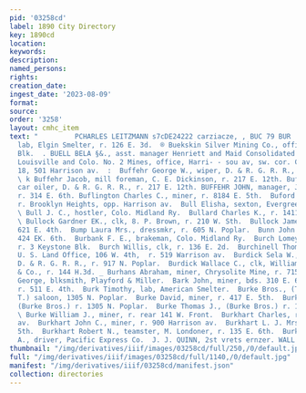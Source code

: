 ```yaml
---
pid: '03258cd'
label: 1890 City Directory
key: 1890cd
location: 
keywords: 
description: 
named_persons: 
rights: 
creation_date: 
ingest_date: '2023-08-09'
format: 
source: 
order: '3258'
layout: cmhc_item
text: "         PCHARLES LEITZMANN s7cDE24222 carziacze, , BUC 79 BUR  Buckley John,
  lab, Elgin Smelter, r. 126 E. 3d.  ® Buekskin Silver Mining Co., office, 4, DeMaineville
  Blk.  . BUELL BELA §&., asst. manager Henriett and Maid Consolidated } Mining Co.,
  Louisville and Colo. No. 2 Mines, office, Harri- - sou av, sw. cor. Chestnut, r,
  18, 501 Harrison av.  :  Buffehr George W., wiper, D. & R. G. R. R., r. 217 E. 12th.
  \ k Buffehr Jacob, mill foreman, C. E. Dickinson, r. 217 E. 12th. Buffehr John,
  car oiler, D. & R. G. R. R., r. 217 E. 12th. BUFFEHR JOHN, manager, Joseph Tischer,
  r. 314 E. 6th. Buflington Charles C., miner, r. 8184 E. 5th.  Buford Henry, miner,
  r. Brooklyn Heights, opp. Harrison av.  Bull Elisha, sexton, Evergreen Cemetery.
  \ Bull J. C., hostler, Colo. Midland Ry.  Bullard Charles K., r. 1411 N. Poplar.
  \ Bullock Gardner EK., clk, 8. P. Brown, r. 210 W. Sth.  Bullock James, miner, r.
  621 E. 4th.  Bump Laura Mrs., dressmkr, r. 605 N. Poplar.  Bunn John P., lab, r.
  424 EK. 6th.  Burbank F. E., brakeman, Colo. Midland Ry.  Burch Lomey, plumber,
  r. 3 Keystone Blk.  Burch Willis, clk, r. 136 E. 2d.  Burchinell Thomas W., receiver,
  U. S. Land Office, 106 W. 4th,  r. 519 Warrison av.  Burdick Sela W., engineer,
  D. & R. G. R. R., r. 917 N. Poplar.  Burdick Wallace C., clk, William L. Otterbach
  & Co., r. 144 H.3d. _ Burhans Abraham, miner, Chrysolite Mine, r. 715 E. 6th.  Bark
  George, blksmith, Playford & Miller.  Bark John, miner, bds. 310 E. 6th.  Burk Joseph,
  r. 511 E. 4th.  Burk Timothy, lab, American Smelter.  Burke Bros., (T. J. and J.
  T.) saloon, 1305 N. Poplar.  Burke David, miner, r. 417 E. 5th.  Burke James T.,
  (Burke Bros.) r. 1305 N. Poplar.  Burke Thomas J., (Burke Bros.) r. 1305 N. Poplar.
  \ Burke William J., miner, r. rear 141 W. Front.  Burkhart Charles, r. 900 Harrison
  av.  Burkhart John C., miner, r. 900 Harrison av.  Burkhart L. J. Mrs., r. 423 E.
  5th.  Burkhart Robert N., teamster, M. Londoner, r. 135 E. 6th.  Burkholder James
  A., driver, Pacific Express Co.  J. J. QUINN, 2st vrets ernzer. WALL PAPER    "
thumbnail: "/img/derivatives/iiif/images/03258cd/full/250,/0/default.jpg"
full: "/img/derivatives/iiif/images/03258cd/full/1140,/0/default.jpg"
manifest: "/img/derivatives/iiif/03258cd/manifest.json"
collection: directories
---
```


